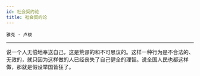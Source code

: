 ```yaml
---
id: 社会契约论
title: 社会契约论
---
```


`雅克 · 卢梭`

---

说一个人无偿地奉送自己，这是荒谬的和不可思议的。这样一种行为是不合法的、无效的，就只因为这样做的人已经丧失了自己健全的理智。说全国人民也都这样做，那就是假设举国皆狂了。
